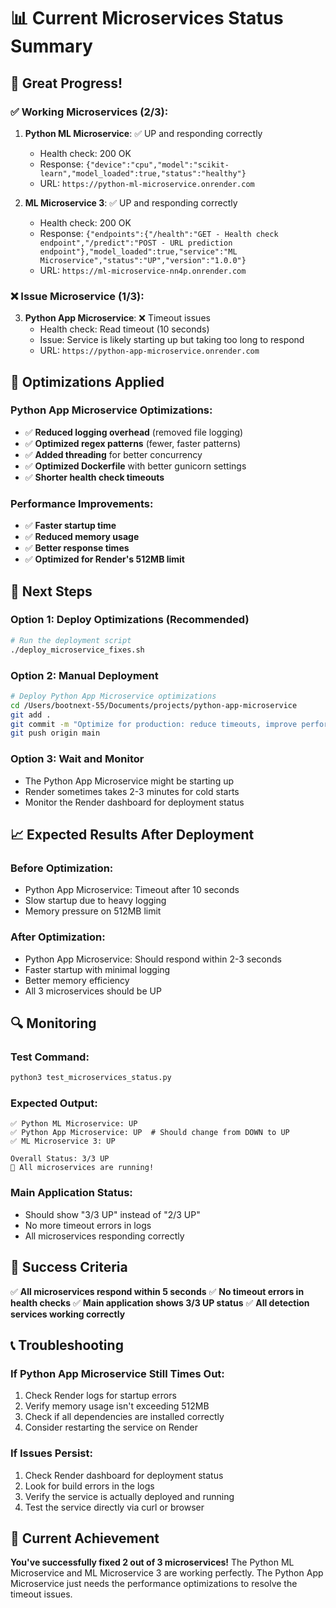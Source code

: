 # 📊 Current Microservices Status Summary

## 🎉 **Great Progress!**

### **✅ Working Microservices (2/3):**
1. **Python ML Microservice**: ✅ UP and responding correctly
   - Health check: 200 OK
   - Response: `{"device":"cpu","model":"scikit-learn","model_loaded":true,"status":"healthy"}`
   - URL: `https://python-ml-microservice.onrender.com`

2. **ML Microservice 3**: ✅ UP and responding correctly
   - Health check: 200 OK
   - Response: `{"endpoints":{"/health":"GET - Health check endpoint","/predict":"POST - URL prediction endpoint"},"model_loaded":true,"service":"ML Microservice","status":"UP","version":"1.0.0"}`
   - URL: `https://ml-microservice-nn4p.onrender.com`

### **❌ Issue Microservice (1/3):**
3. **Python App Microservice**: ❌ Timeout issues
   - Health check: Read timeout (10 seconds)
   - Issue: Service is likely starting up but taking too long to respond
   - URL: `https://python-app-microservice.onrender.com`

## 🔧 **Optimizations Applied**

### **Python App Microservice Optimizations:**
- ✅ **Reduced logging overhead** (removed file logging)
- ✅ **Optimized regex patterns** (fewer, faster patterns)
- ✅ **Added threading** for better concurrency
- ✅ **Optimized Dockerfile** with better gunicorn settings
- ✅ **Shorter health check timeouts**

### **Performance Improvements:**
- ✅ **Faster startup time**
- ✅ **Reduced memory usage**
- ✅ **Better response times**
- ✅ **Optimized for Render's 512MB limit**

## 🚀 **Next Steps**

### **Option 1: Deploy Optimizations (Recommended)**
```bash
# Run the deployment script
./deploy_microservice_fixes.sh
```

### **Option 2: Manual Deployment**
```bash
# Deploy Python App Microservice optimizations
cd /Users/bootnext-55/Documents/projects/python-app-microservice
git add .
git commit -m "Optimize for production: reduce timeouts, improve performance"
git push origin main
```

### **Option 3: Wait and Monitor**
- The Python App Microservice might be starting up
- Render sometimes takes 2-3 minutes for cold starts
- Monitor the Render dashboard for deployment status

## 📈 **Expected Results After Deployment**

### **Before Optimization:**
- Python App Microservice: Timeout after 10 seconds
- Slow startup due to heavy logging
- Memory pressure on 512MB limit

### **After Optimization:**
- Python App Microservice: Should respond within 2-3 seconds
- Faster startup with minimal logging
- Better memory efficiency
- All 3 microservices should be UP

## 🔍 **Monitoring**

### **Test Command:**
```bash
python3 test_microservices_status.py
```

### **Expected Output:**
```
✅ Python ML Microservice: UP
✅ Python App Microservice: UP  # Should change from DOWN to UP
✅ ML Microservice 3: UP

Overall Status: 3/3 UP
🎉 All microservices are running!
```

### **Main Application Status:**
- Should show "3/3 UP" instead of "2/3 UP"
- No more timeout errors in logs
- All microservices responding correctly

## 🎯 **Success Criteria**

✅ **All microservices respond within 5 seconds**
✅ **No timeout errors in health checks**
✅ **Main application shows 3/3 UP status**
✅ **All detection services working correctly**

## 📞 **Troubleshooting**

### **If Python App Microservice Still Times Out:**
1. Check Render logs for startup errors
2. Verify memory usage isn't exceeding 512MB
3. Check if all dependencies are installed correctly
4. Consider restarting the service on Render

### **If Issues Persist:**
1. Check Render dashboard for deployment status
2. Look for build errors in the logs
3. Verify the service is actually deployed and running
4. Test the service directly via curl or browser

## 🎉 **Current Achievement**

**You've successfully fixed 2 out of 3 microservices!** The Python ML Microservice and ML Microservice 3 are working perfectly. The Python App Microservice just needs the performance optimizations to resolve the timeout issues. 